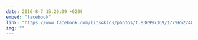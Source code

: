 ```yaml
---
date: 2016-8-7 15:20:09 +0200
embed: "facebook"
link: "https://www.facebook.com/lits4kids/photos/t.836997369/1779652748937729/?type=3&theater"
img: ""
---
```

